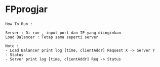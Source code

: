 # FPprogjar

###
 	How To Run :

	Server : Di run , input port dan IP yang diinginkan
	Load Balancer : Tetap sama seperti server

	Note :
	- Load Balancer print log [time, clientAddr] Request X -> Server Y
	- Status
	- Server print log [time, clientAddr] Req -> Status
